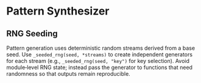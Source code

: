 # Pattern Synthesizer

## RNG Seeding

Pattern generation uses deterministic random streams derived from a base seed. Use `_seeded_rng(seed, *streams)` to create independent generators for each stream (e.g., `_seeded_rng(seed, "key")` for key selection). Avoid module‑level RNG state; instead pass the generator to functions that need randomness so that outputs remain reproducible.

